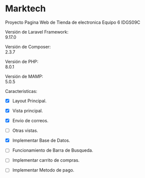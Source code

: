 # Marktech
Proyecto Pagina Web de Tienda de electronica
Equipo 6 IDGS09C

Versión de Laravel Framework:<br>
9.17.0

Versión de Composer:<br>
2.3.7

Versión de PHP:<br>
8.0.1

Versión de MAMP:<br>
5.0.5

Caracteristicas:
- [x] Layout Principal.
- [x] Vista principal.
- [x] Envio de correos.
- [ ] Otras vistas.
- [x] Implementar Base de Datos.
- [ ] Funcionamiento de Barra de Busqueda.
- [ ] Implementar carrito de compras.
- [ ] Implementar Metodo de pago.


